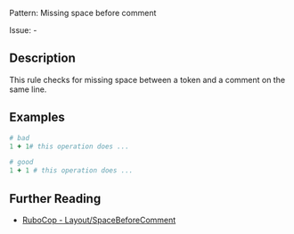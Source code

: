 Pattern: Missing space before comment

Issue: -

## Description

This rule checks for missing space between a token and a comment on the same line.

## Examples

```ruby
# bad
1 + 1# this operation does ...

# good
1 + 1 # this operation does ...
```

## Further Reading

* [RuboCop - Layout/SpaceBeforeComment](https://docs.rubocop.org/rubocop/cops_layout.html#layoutspacebeforecomment)
